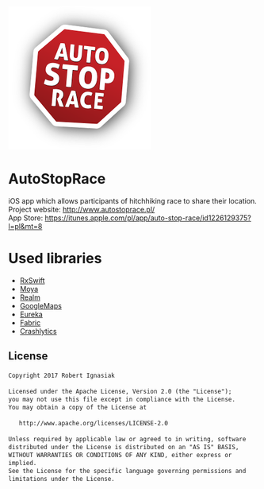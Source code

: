 ![ASR Logo](Auto%20Stop%20Race/Assets.xcassets/logo_asr.imageset/logo_asr-1.png)
# AutoStopRace

iOS app which allows participants of hitchhiking race to share their location. <br>
Project website: http://www.autostoprace.pl/ <br>
App Store: https://itunes.apple.com/pl/app/auto-stop-race/id1226129375?l=pl&mt=8

# Used libraries
* [RxSwift](https://github.com/ReactiveX/RxSwift)
* [Moya](https://github.com/Moya/Moya)
* [Realm](https://realm.io/)
* [GoogleMaps](https://developers.google.com/maps/documentation/ios-sdk/)
* [Eureka](https://github.com/xmartlabs/Eureka)
* [Fabric](https://fabric.io/home)
* [Crashlytics](https://try.crashlytics.com/)


## License


    Copyright 2017 Robert Ignasiak

    Licensed under the Apache License, Version 2.0 (the "License");
    you may not use this file except in compliance with the License.
    You may obtain a copy of the License at

       http://www.apache.org/licenses/LICENSE-2.0

    Unless required by applicable law or agreed to in writing, software
    distributed under the License is distributed on an "AS IS" BASIS,
    WITHOUT WARRANTIES OR CONDITIONS OF ANY KIND, either express or implied.
    See the License for the specific language governing permissions and
    limitations under the License.
